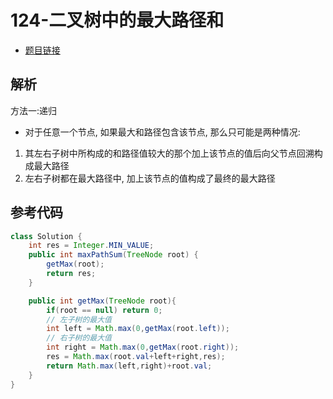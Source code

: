 # 124-二叉树中的最大路径和

- [题目链接](https://leetcode-cn.com/problems/binary-tree-maximum-path-sum/)

## 解析
方法一:递归
- 对于任意一个节点, 如果最大和路径包含该节点, 那么只可能是两种情况:
1. 其左右子树中所构成的和路径值较大的那个加上该节点的值后向父节点回溯构成最大路径
2. 左右子树都在最大路径中, 加上该节点的值构成了最终的最大路径

## 参考代码
```Java
class Solution {
    int res = Integer.MIN_VALUE;
    public int maxPathSum(TreeNode root) {
        getMax(root);
        return res;
    }

    public int getMax(TreeNode root){
        if(root == null) return 0;
        // 左子树的最大值
        int left = Math.max(0,getMax(root.left));
        // 右子树的最大值
        int right = Math.max(0,getMax(root.right));
        res = Math.max(root.val+left+right,res);
        return Math.max(left,right)+root.val;
    }
}
```
